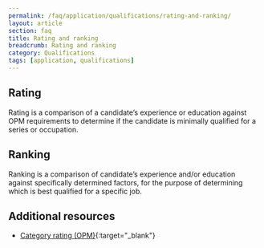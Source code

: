 ```yaml
---
permalink: /faq/application/qualifications/rating-and-ranking/
layout: article
section: faq
title: Rating and ranking
breadcrumb: Rating and ranking
category: Qualifications
tags: [application, qualifications]
---
```


## Rating

Rating is a comparison of a candidate’s experience or education against OPM requirements to determine if the candidate is minimally qualified for a series or occupation.

## Ranking

Ranking is a comparison of candidate’s experience and/or education against specifically determined factors, for the purpose of determining which is best qualified for a specific job.

## Additional resources

* [Category rating (OPM)](https://www.opm.gov/policy-data-oversight/hiring-information/competitive-hiring/#url=Category-Rating){:target="_blank"}
